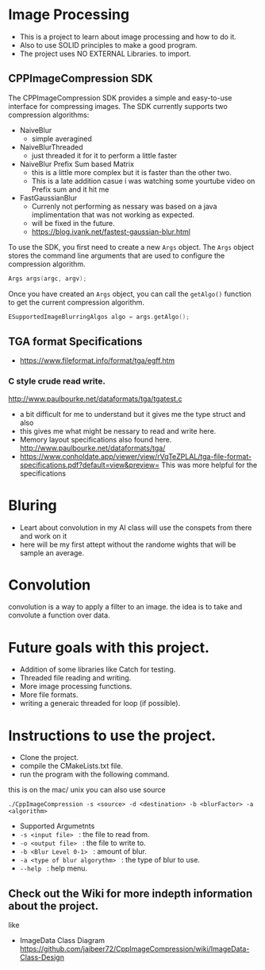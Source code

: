 # Image Processing
- This is a project to learn about image processing and how to do it.
- Also to use SOLID principles to make a good program.
- The project uses NO EXTERNAL Libraries. to import. 

## CPPImageCompression SDK

The CPPImageCompression SDK provides a simple and easy-to-use interface for compressing images. The SDK currently supports two compression algorithms:

* NaiveBlur
  * simple averagined 
* NaiveBlurThreaded
  * just threaded it for it to perform a little faster
* NaiveBlur Prefix Sum based Matrix
  * this is a little more complex but it is faster than the other two.
  * This is a late addition casue i was watching some yourtube video on Prefix sum and it hit me
* FastGaussianBlur
  * Currenly not performing as nessary was based on a java implimentation that was not working as expected.
  * will be fixed in the future.
  * https://blog.ivank.net/fastest-gaussian-blur.html


To use the SDK, you first need to create a new `Args` object. The `Args` object stores the command line arguments that are used to configure the compression algorithm.

```c++
Args args(argc, argv);
```


Once you have created an `Args` object, you can call the `getAlgo()` function to get the current compression algorithm.

```c++
ESupportedImageBlurringAlgos algo = args.getAlgo();
```


## TGA format Specifications 
- https://www.fileformat.info/format/tga/egff.htm

### C style crude read write.

http://www.paulbourke.net/dataformats/tga/tgatest.c

- a bit difficult for me to understand but it gives me the type struct and also 
- this gives me what might be nessary to read and write here. 
- Memory layout specifications also found here. http://www.paulbourke.net/dataformats/tga/
- https://www.conholdate.app/viewer/view/rVqTeZPLAL/tga-file-format-specifications.pdf?default=view&preview= This was more helpful for the specifications 

# Bluring
- Leart about convolution in my AI class will use the conspets from there and work on it 
- here will be my first attept without the randome wights that will be sample an average.

# Convolution
convolution is a way to apply a filter to an image. the idea is to take and convolute a function over data. 


# Future goals with this project.
- Addition of some libraries like Catch for testing.
- Threaded file reading and writing.
- More image processing functions.
- More file formats.
- writing a generaic threaded for loop (if possible).

# Instructions to use the project. 
- Clone the project.
- compile the CMakeLists.txt file.
- run the program with the following command.

this is on the mac/ unix 
you can also use source 
```git
./CppImageCompression -s <source> -d <destination> -b <blurFactor> -a <algorithm>
```
- Supported Argumetnts 
- ```-s <input file> ``` : the file to read from.
- ```-o <output file> ``` : the file to write to.
- ```-b <Blur Level 0-1> ``` : amount of blur. 
- ```-a <type of blur algorythm> ``` : the type of blur to use.
- ```--help ``` : help menu.

## Check out the Wiki for more indepth information about the project.
like 
- ImageData Class Diagram https://github.com/jaibeer72/CppImageCompression/wiki/ImageData-Class-Design